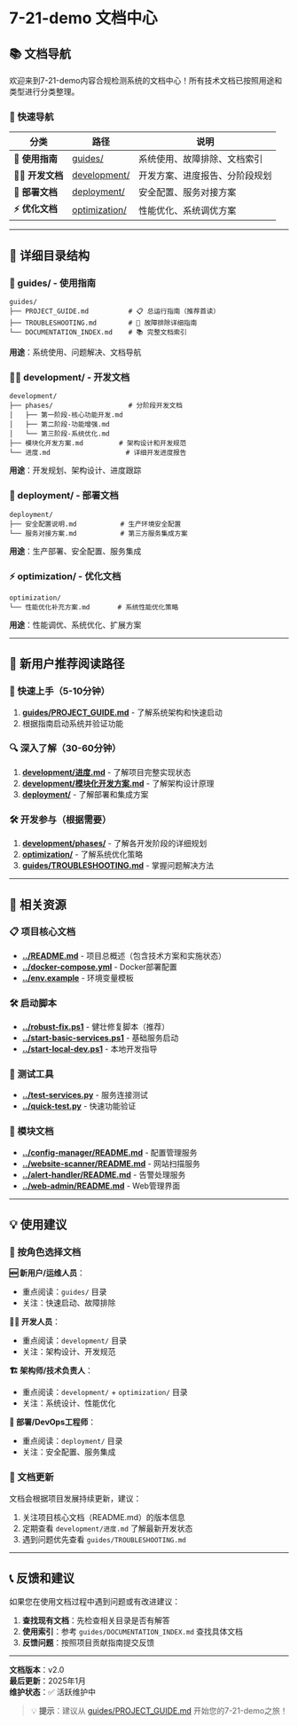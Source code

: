# 7-21-demo 文档中心

## 📚 文档导航

欢迎来到7-21-demo内容合规检测系统的文档中心！所有技术文档已按照用途和类型进行分类整理。

### 🎯 快速导航

| 分类 | 路径 | 说明 |
|------|------|------|
| **📖 使用指南** | [guides/](./guides/) | 系统使用、故障排除、文档索引 |
| **👨‍💻 开发文档** | [development/](./development/) | 开发方案、进度报告、分阶段规划 |
| **🚀 部署文档** | [deployment/](./deployment/) | 安全配置、服务对接方案 |
| **⚡ 优化文档** | [optimization/](./optimization/) | 性能优化、系统调优方案 |

---

## 📁 详细目录结构

### 📖 guides/ - 使用指南
```
guides/
├── PROJECT_GUIDE.md          # 📋 总运行指南（推荐首读）
├── TROUBLESHOOTING.md        # 🔧 故障排除详细指南
└── DOCUMENTATION_INDEX.md    # 📚 完整文档索引
```

**用途**：系统使用、问题解决、文档导航

### 👨‍💻 development/ - 开发文档
```
development/
├── phases/                   # 分阶段开发文档
│   ├── 第一阶段-核心功能开发.md
│   ├── 第二阶段-功能增强.md
│   └── 第三阶段-系统优化.md
├── 模块化开发方案.md         # 架构设计和开发规范
└── 进度.md                   # 详细开发进度报告
```

**用途**：开发规划、架构设计、进度跟踪

### 🚀 deployment/ - 部署文档
```
deployment/
├── 安全配置说明.md           # 生产环境安全配置
└── 服务对接方案.md           # 第三方服务集成方案
```

**用途**：生产部署、安全配置、服务集成

### ⚡ optimization/ - 优化文档
```
optimization/
└── 性能优化补充方案.md       # 系统性能优化策略
```

**用途**：性能调优、系统优化、扩展方案

---

## 🚀 新用户推荐阅读路径

### 🎯 快速上手（5-10分钟）
1. **[guides/PROJECT_GUIDE.md](./guides/PROJECT_GUIDE.md)** - 了解系统架构和快速启动
2. 根据指南启动系统并验证功能

### 🔍 深入了解（30-60分钟）
1. **[development/进度.md](./development/进度.md)** - 了解项目完整实现状态
2. **[development/模块化开发方案.md](./development/模块化开发方案.md)** - 了解架构设计原理
3. **[deployment/](./deployment/)** - 了解部署和集成方案

### 🛠️ 开发参与（根据需要）
1. **[development/phases/](./development/phases/)** - 了解各开发阶段的详细规划
2. **[optimization/](./optimization/)** - 了解系统优化策略
3. **[guides/TROUBLESHOOTING.md](./guides/TROUBLESHOOTING.md)** - 掌握问题解决方法

---

## 🔗 相关资源

### 📋 项目核心文档
- **[../README.md](../README.md)** - 项目总概述（包含技术方案和实施状态）
- **[../docker-compose.yml](../docker-compose.yml)** - Docker部署配置
- **[../env.example](../env.example)** - 环境变量模板

### 🛠️ 启动脚本
- **[../robust-fix.ps1](../robust-fix.ps1)** - 健壮修复脚本（推荐）
- **[../start-basic-services.ps1](../start-basic-services.ps1)** - 基础服务启动
- **[../start-local-dev.ps1](../start-local-dev.ps1)** - 本地开发指导

### 🧪 测试工具
- **[../test-services.py](../test-services.py)** - 服务连接测试
- **[../quick-test.py](../quick-test.py)** - 快速功能验证

### 📁 模块文档
- **[../config-manager/README.md](../config-manager/README.md)** - 配置管理服务
- **[../website-scanner/README.md](../website-scanner/README.md)** - 网站扫描服务
- **[../alert-handler/README.md](../alert-handler/README.md)** - 告警处理服务
- **[../web-admin/README.md](../web-admin/README.md)** - Web管理界面

---

## 💡 使用建议

### 📖 按角色选择文档

**🆕 新用户/运维人员**：
- 重点阅读：`guides/` 目录
- 关注：快速启动、故障排除

**👨‍💻 开发人员**：
- 重点阅读：`development/` 目录
- 关注：架构设计、开发规范

**🏗️ 架构师/技术负责人**：
- 重点阅读：`development/` + `optimization/` 目录
- 关注：系统设计、性能优化

**🚀 部署/DevOps工程师**：
- 重点阅读：`deployment/` 目录
- 关注：安全配置、服务集成

### 🔄 文档更新

文档会根据项目发展持续更新，建议：
1. 关注项目核心文档（README.md）的版本信息
2. 定期查看 `development/进度.md` 了解最新开发状态
3. 遇到问题优先查看 `guides/TROUBLESHOOTING.md`

---

## 📞 反馈和建议

如果您在使用文档过程中遇到问题或有改进建议：

1. **查找现有文档**：先检查相关目录是否有解答
2. **使用索引**：参考 `guides/DOCUMENTATION_INDEX.md` 查找具体文档
3. **反馈问题**：按照项目贡献指南提交反馈

---

**文档版本**：v2.0  
**最后更新**：2025年1月  
**维护状态**：✅ 活跃维护中

> 💡 **提示**：建议从 [guides/PROJECT_GUIDE.md](./guides/PROJECT_GUIDE.md) 开始您的7-21-demo之旅！